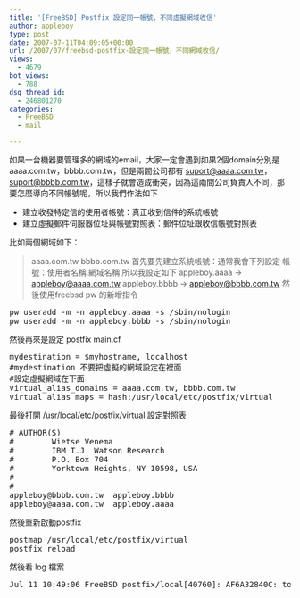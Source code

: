 ```yaml
---
title: '[FreeBSD] Postfix 設定同一帳號，不同虛擬網域收信'
author: appleboy
type: post
date: 2007-07-11T04:09:05+00:00
url: /2007/07/freebsd-postfix-設定同一帳號，不同網域收信/
views:
  - 4679
bot_views:
  - 788
dsq_thread_id:
  - 246801270
categories:
  - FreeBSD
  - mail

---
```

如果一台機器要管理多的網域的email，大家一定會遇到如果2個domain分別是 aaaa.com.tw，bbbb.com.tw，但是兩間公司都有 suport@aaaa.com.tw，suport@bbbb.com.tw，這樣子就會造成衝突，因為這兩間公司負責人不同，那要怎麼導向不同帳號呢，所以我們作法如下 

  * 建立收發特定信的使用者帳號：真正收到信件的系統帳號 
  * 建立虛擬郵件伺服器位址與帳號對照表：郵件位址跟收信帳號對照表 

<!--more--> 比如兩個網域如下： 

> aaaa.com.tw bbbb.com.tw 首先要先建立系統帳號：通常我會下列設定 帳號：使用者名稱.網域名稱 所以我設定如下 appleboy.aaaa -> appleboy@aaaa.com.tw appleboy.bbbb -> appleboy@bbbb.com.tw 然後使用freebsd pw 的新增指令 

<pre class="brush: bash; title: ; notranslate" title="">pw useradd -m -n appleboy.aaaa -s /sbin/nologin
pw useradd -m -n appleboy.bbbb -s /sbin/nologin
</pre> 然後再來是設定 postfix main.cf 

<pre class="brush: bash; title: ; notranslate" title="">mydestination = $myhostname, localhost
#mydestination 不要把虛擬的網域設定在裡面
#設定虛擬網域在下面
virtual_alias_domains = aaaa.com.tw, bbbb.com.tw
virtual_alias_maps = hash:/usr/local/etc/postfix/virtual
</pre> 最後打開 /usr/local/etc/postfix/virtual 設定對照表 

<pre class="brush: bash; title: ; notranslate" title=""># AUTHOR(S)
#        Wietse Venema
#        IBM T.J. Watson Research
#        P.O. Box 704
#        Yorktown Heights, NY 10598, USA
#
#                                                                     VIRTUAL(5)
appleboy@bbbb.com.tw  appleboy.bbbb
appleboy@aaaa.com.tw  appleboy.aaaa
</pre> 然後重新啟動postfix 

<pre class="brush: bash; title: ; notranslate" title="">postmap /usr/local/etc/postfix/virtual
postfix reload
</pre> 然後看 log 檔案 

<pre class="brush: bash; title: ; notranslate" title="">Jul 11 10:49:06 FreeBSD postfix/local[40760]: AF6A32840C: to=&lt;appleboy.aaaa@aaaa.com.tw>, orig_to=&lt;appleboy@aaaa.com.tw>, relay=local, delay=8, delays=0.25/0.01/0/7.8, dsn=2.0.0, status=sent (delivered to command: /usr/local/bin/procmail -a "$EXTENSION")
</pre>